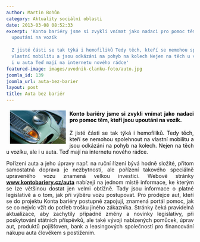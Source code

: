 ```yaml
---
author: Martin Bohůn
category: Aktuality sociální oblasti
date: 2013-03-08 08:52:33
excerpt: 'Konto bariéry jsme si zvykli vnímat jako nadaci pro pomoc těm, kteří jsou
  upoutáni na vozík

  Z jisté části se tak týká i hemofiliků Tedy těch, kteří se nemohou spolehnout na
  vlastní mobilitu a jsou odkázáni na pohyb na kolech Nejen na těch u vozíku, ale
  i u auta Teď mají na internetu nového rádce'
featured-image: images/uvodnik-clanku-foto/auto.jpg
joomla_id: 139
joomla_url: auta-bez-barier
layout: post
title: Auta bez bariér
---
```


<h4 style="text-align: justify;"><span style="color: #000000;"><img src="images/uvodnik-clanku-foto/auto.jpg" border="0" width="150" height="90" style="float: left; margin-left: 10px; margin-right: 10px;" /></span><span style="color: #000000;">Konto bariéry jsme si zvykli vnímat jako nadaci pro pomoc těm, kteří jsou upoutáni na vozík.</span></h4>
<p style="text-align: justify;"><span style="color: #000000;">Z jisté části se tak týká i hemofiliků. Tedy těch, kteří se nemohou spolehnout na vlastní mobilitu a jsou odkázáni na pohyb na kolech. Nejen na těch u vozíku, ale i u auta. Teď mají na internetu nového rádce.</span></p>

<p style="text-align: justify;">Pořízení auta a jeho úpravy např. na ruční řízení bývá hodně složité, přitom samostatná doprava je nezbytností, ale pořízení takového speciálně upraveného vozu znamená velkou investici. Webové stránky<strong><span style="color: #000000;"> <a href="http://www.kontobariery.cz/home.aspx" title="Konto bariéry">www.kontobariery.cz/auta</a> </span></strong>nabízejí na jednom místě informace, ke kterým se lze většinou dostat jen velmi obtížně. Tady jsou informace o platné legislativě a o tom, jak při výběru vozu postupovat. Pro prodejce aut, kteří se do projektu Konta bariéry postupně zapojují, znamená portál pomoc, jak se co nejvíc vžít do potřeb trošku jiného zákazníka. Stránky čeká pravidelná aktualizace, aby zachytily případné změny a novinky legislativy, při poskytování státních příspěvků, ale také vývoji nabízených pomůcek, úprav aut, produktů pojišťoven, bank a leasingových společností pro financování nákupu auta člověkem s postižením.</p>
<p> </p>